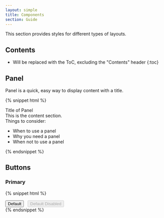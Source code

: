 ```yaml
---
layout: simple
title: Components
section: Guide
---
```


This section provides styles for different types of layouts.

## Contents

* Will be replaced with the ToC, excluding the "Contents" header
{:toc}

## Panel

Panel is a quick, easy way to display content with a title.

{% snippet html %}
<div class="daptiv-panel">
    <div class="title">Title of Panel</div>
    <div class="content">
        This is the content section.
        <div>
            Things to consider:
            <ul>
                <li>When to use a panel</li>
                <li>Why you need a panel</li>
                <li>When not to use a panel</li>
            </ul>
        </div>
    </div>
</div>
{% endsnippet %}

<br />

## Buttons 

### Primary 

{% snippet html %}
<div>
    <input type="button" class="daptiv-button" value="Default" />&nbsp;&nbsp;
    <input type="button" class="daptiv-button" disabled="disabled" value="Default Disabled" />  
</div>
{% endsnippet %}
